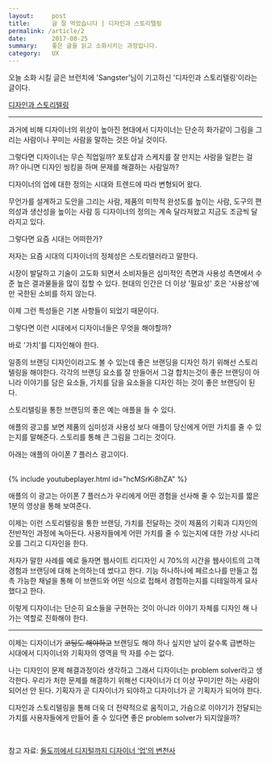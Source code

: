 ```yaml
---
layout:     post
title:      글 잘 먹었습니다 | 디자인과 스토리텔링
permalink: /article/2
date:       2017-08-25
summary:    좋은 글을 읽고 소화시키는 과정입니다.
category: 	UX
---
```



오늘 소화 시킬 글은 브런치에 'Sangster'님이 기고하신 '디자인과 스토리텔링'이라는 글이다.

[디자인과 스토리텔링](https://brunch.co.kr/@sangster/63)

- - -

과거에 비해 디자이너의 위상이 높아진 현대에서 디자이너는 단순히 화가같이 그림을 그리는 사람이나 꾸미는 사람을 말하는 것은 아닐 것이다.

그렇다면 디자이너는 무슨 직업일까? 포토샵과 스케치를 잘 만지는 사람을 일컫는 걸까? 아니면 디자인 씽킹을 하며 문제를 해결하는 사람일까? 

디자이너의 업에 대한 정의는 시대와 트렌드에 따라 변형되어 왔다.

무언가를 설계하고 도안을 그리는 사람, 제품의 미학적 완성도를 높이는 사람, 도구의 편의성과 생산성을 높이는 사람 등 디자이너의 정의는 계속 달라져왔고 지금도 조금씩 달라지고 있다.

그렇다면 요즘 시대는 어떠한가? 

저자는 요즘 시대의 디자이너의 정체성은 스토리텔러라고 말한다.

시장이 발달하고 기술이 고도화 되면서 소비자들은 심미적인 측면과 사용성 측면에서 수준 높은 결과물들을 많이 접할 수 있다. 현대의 인간은 더 이상 '필요성' 호은 '사용성'에만 국한된 소비를 하지 않는다.

이제 그런 특성들은 기본 사항들이 되었기 때문이다. 

그렇다면 이런 시대에서 디자이너들은 무엇을 해야할까?

바로 '가치'를 디자인해야 한다.

일종의 브랜딩 디자인이라고도 볼 수 있는데 좋은 브랜딩을 디자인 하기 위해선 스토리텔링을 해야한다. 각각의 브랜딩 요소를 잘 만들어서 그걸 합치는것이 좋은 브랜딩이 아니라 이야기를 담은 요소들, 가치를 담을 요소들을 디자인 하는 것이 좋은 브랜딩이 된다.

스토리텔링을 통한 브랜딩의 좋은 예는 애플을 들 수 있다. 

애플의 광고를 보면 제품의 심미성과 사용성 보다 애플이 당신에게 어떤 가치를 줄 수 있는지를 말해준다. 스토리를 통해 큰 그림을 그리는 것이다. 

아래는 애플의 아이폰 7 플러스 광고이다.

<br>
{% include youtubeplayer.html id="hcMSrKi8hZA" %}

<br>


애플의 이 광고는 아이폰 7 플러스가 우리에게 어떤 경험을 선사해 줄 수 있는지를 짧은 1분의 영상을 통해 보여준다.

이제는 이런 스토리텔링을 통한 브랜딩, 가치를 전달하는 것이 제품의 기획과 디자인의 전반적인 과정에 녹아든다. 사용자들에게 어떤 가치를 줄 수 있는지에 대한 가상 시나리오를 그리고 디자인을 한다. 

저자가 말한 사례를 예로 들자면 웹사이트 리디자인 시 70%의 시간을 웹사이트의 고객 경험과 브랜딩에 대해 논의하는데 썼다고 한다. 기능 하나하나에 페르소나를 만들고 접촉 가능한 채널을 통해 이 브랜드와 어떤 식으로 접해서 경험하는지를 디테일하게 묘사했다고 한다. 

이렇게 디자이너는 단순히 요소들을 구현하는 것이 아니라 이야기 자체를 디자인 해 나가는 역할로 진화해야 한다.

- - -

이제는 디자이너가 ~~코딩도 해야하고~~ 브랜딩도 해야 하나 싶지만 날이 갈수록 급변하는 시대에서 디자이너와 기획자의 영역을 딱 자를 수는 없다. 

나는 디자인이 문제 해결과정이라 생각하고 그래서 디자이너는 problem solver라고 생각한다. 우리가 처한 문제를 해결하기 위해선 디자이너가 더 이상 꾸미기만 하는 사람이 되어선 안 된다. 기획자가 곧 디자이너가 되야하고 디자이너가 곧 기획자가 되어야 한다. 

디자인과 스토리텔링을 통해 더욱 더 전략적으로 움직이고, 가슴으로 이야기가 전달되는 가치를 사용자들에게 만들어 줄 수 있다면 좋은 problem solver가 되지않을까?

<br>

참고 자료: [돌도끼에서 디지털까지 디자이너 ‘업’의 변천사](https://webuildproduct.com/%EB%8F%8C%EB%8F%84%EB%81%BC%EC%97%90%EC%84%9C-%EB%94%94%EC%A7%80%ED%84%B8%EA%B9%8C%EC%A7%80-%EB%94%94%EC%9E%90%EC%9D%B4%EB%84%88-%EC%97%85%EC%9D%98-%EB%B3%80%EC%B2%9C%EC%82%AC-640934501fa6)

